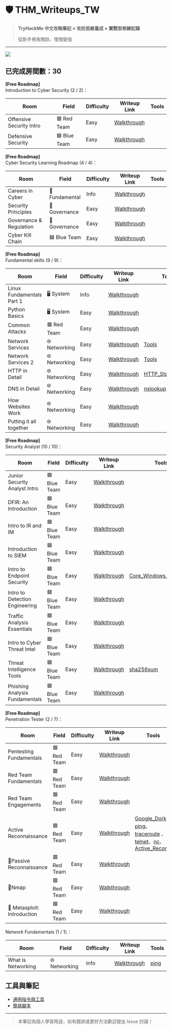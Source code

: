 # 🛡️ THM_Writeups_TW

> **TryHackMe 中文攻略筆記 × 攻防思維養成 × 實戰型修練記錄** 
>
> 從新手視角開啟，慢慢變強

---
[![](https://tryhackme-badges.s3.amazonaws.com/Moieph.png?cb=3we)](https://tryhackme.com/p/Moieph)

## 已完成房間數：30

**[Free Roadmap]** <br>Introduction to Cyber Security (2 / 2)：

| Room                       |                 Field                | Difficulty | Writeup Link                                                 | Tools                                                                                                                                                                                                                                                                                                                                                                                                                                                                     | 
|----------------------------|--------------------------------------|------------|--------------------------------------------------------------|---------------------------------------------------------------------------------------------------------------------------------------------------------------------------------------------------------------------------------------------------------------------------------------------------------------------------------------------------------------------------------------------------------------------------------------------------------------------------|
| Offensive Security Intro   |               	🟥 Red Team       | Easy       | [Walkthrough](./rooms/01_Offensive%20Security%20Intro.md)    |
| Defensive Security         |             🟦 Blue Team         | Easy       | [Walkthrough](./rooms/02_Defensive%20Security%20Intro.md)    |

**[Free Roadmap]** <br>Cyber Security Learning Roadmap (4 / 4)：

| Room                    |                 Field                | Difficulty | Writeup Link                                                 | Tools                                                                                                                                                                                                                                                                                                                                                                                                                                                                     |
|-------------------------|--------------------------------------|------------|--------------------------------------------------------------|---------------------------------------------------------------------------------------------------------------------------------------------------------------------------------------------------------------------------------------------------------------------------------------------------------------------------------------------------------------------------------------------------------------------------------------------------------------------------|
| Careers in Cyber        |           🔧Fundamental    | Info       | [Walkthrough](./rooms/03_Careers%20in%20Cyber.md)            |
| Security Principles     |   🧾 Governance | Easy       | [Walkthrough](./rooms/05_Security%20Principles.md)           |
| Governance & Regulation |   🧾 Governance | Easy       | [Walkthrough](./rooms/06_Governance%20&%20Regulation.md)     |
| Cyber Kill Chain        |        🟦 Blue Team    | Easy       | [Walkthrough](./rooms/07_Cyber%20Kill%20Chain.md)            |

**[Free Roadmap]** <br>Fundamental skills (9 / 9)：

| Room                      |                 Field                | Difficulty | Writeup Link                                                 | Tools                                                                                                                                                                                                                                                                                                                                                                                                                                                                     |
|---------------------------|--------------------------------------|------------|--------------------------------------------------------------|---------------------------------------------------------------------------------------------------------------------------------------------------------------------------------------------------------------------------------------------------------------------------------------------------------------------------------------------------------------------------------------------------------------------------------------------------------------------------|
| Linux Fundamentals Part 1 |    🖥️ System  | Info       | [Walkthrough](./rooms/08_Linux%20Fundamentals%20Part%201.md) |
| Python Basics             |     🖥️ System | Easy       | [Walkthrough](./rooms/09_Python%20Basics.md)                 |
| Common Attacks            |    	🟥 Red Team   | Easy       | [Walkthrough](./rooms/10_Common%20Attack.md)                 |
| Network Services          |    🌐 Networking   | Easy       | [Walkthrough](./rooms/11_Network%20Services.md)              | [Tools](./rooms/11_Network%20Services%20Tools.md)                                                                                                                                                                                                                                                                                                                                                                                                                         | 
| Network Services 2        |    🌐 Networking   | Easy       | [Walkthrough](./rooms/12_Network%20Services%202.md)          | [Tools](./rooms/12_Network%20Services%202%20Tools.md)
| HTTP in Detail            |    🌐 Networking   | Easy       | [Walkthrough](./rooms/13_HTTP%20in%20Detail.md)              | [HTTP_Status_Codes](Tools.md#http_status_codes)                                                                                                                                                                                                                                                                                                                                                                                                                       
| DNS in Detail             |    🌐 Networking   | Easy       | [Walkthrough](./rooms/14_DNS%20in%20Detail.md)               | [nslookup](Tools.md#nslookup) 
| How Websites Work         |    🌐 Networking   | Easy       | [Walkthrough](./rooms/15_How%20Websites%20Work.md)           |  
| Putting it all together   |    🌐 Networking   | Easy       | [Walkthrough](./rooms/16_Putting%20it%20all%20together.md)   | 

**[Free Roadmap]** <br>Security Analyst (10 / 10)：

| Room                             |                 Field                | Difficulty | Writeup Link                                                      | Tools                                                                                                                                                                                                                                                                                                                                                                                                                                                                     |
|----------------------------------|--------------------------------------|------------|-------------------------------------------------------------------|---------------------------------------------------------------------------------------------------------------------------------------------------------------------------------------------------------------------------------------------------------------------------------------------------------------------------------------------------------------------------------------------------------------------------------------------------------------------------|
| Junior Security Analyst Intro    |    🟦 Blue Team   | Easy       | [Walkthrough](./rooms/17_Junior%20Security%20Analyst%20Intro.md)  |
| DFIR: An Introduction            |    🟦 Blue Team   | Easy       | [Walkthrough](./rooms/18_DFIR:%20An%20Introduction.md)            |
| Intro to IR and IM               |    🟦 Blue Team   | Easy       | [Walkthrough](./rooms/19_Intro%20to%20IR%20and%20IM.md)           |
| Introduction to SIEM             |    🟦 Blue Team   | Easy       | [Walkthrough](./rooms/20_Introduction%20to%20SIEM.md)             |
| Intro to Endpoint Security       |    🟦 Blue Team   | Easy       | [Walkthrough](./rooms/21_Intro%20to%20Endpoint%20Security.md)     | [Core_Windows_Processes](Tools.md#core_windows_processes)
| Intro to Detection Engineering   |    🟦 Blue Team   | Easy       | [Walkthrough](./rooms/22_Intro%20to%20Detection%20Engineering.md) |
| Traffic Analysis Essentials      |    🟦 Blue Team   | Easy       | [Walkthrough](./rooms/23_Traffic%20Analysis%20Essentials.md)      |
| Intro to Cyber Threat Intel      |    🟦 Blue Team   | Easy       | [Walkthrough](./rooms/24_Intro%20to%20Cyber%20Threat%20Intel.md)  |
| Threat Intelligence Tools      |    🟦 Blue Team   | Easy       | [Walkthrough](./rooms/25_Threat%20Intelligence%20Tools.md)        | [sha256sum](Tools.md#sha256sum)
| Phishing Analysis Fundamentals |    🟦 Blue Team   | Easy       | [Walkthrough](./rooms/26_Phishing%20Analysis%20Fundamentals.md)   |

**[Free Roadmap]** <br>Penetration Tester (2 / 7)：

| Room                        | Field         | Difficulty | Writeup Link                                                      | Tools                                                                                                                                                                                                                                                                                                                                                                                                                                                                     |
|-----------------------------|---------------|------------|-------------------------------------------------------------------|---------------------------------------------------------------------------------------------------------------------------------------------------------------------------------------------------------------------------------------------------------------------------------------------------------------------------------------------------------------------------------------------------------------------------------------------------------------------------|
| Pentesting Fundamentals   | 🟥 Red Team   | Easy       | [Walkthrough](./rooms/27_Pentesting%20Fundamentals.md)            |
| Red Team Fundamentals     | 🟥 Red Team   | Easy       | [Walkthrough](./rooms/28_Red%20Team%20Fundamentals.md)            |
| Red Team Engagements      | 🟥 Red Team   | Easy       | [Walkthrough](./rooms/29_Red%20Team%20Engagements.md)             |
| Active Reconnaissance     | 🟥 Red Team   | Easy       | [Walkthrough](./rooms/30_Active%20Reconnaissance.md)              | [Google_Dork](Tools.md#google_dork)、[ping](Tools.md#ping)、[traceroute](Tools.md#traceroute) 、[telnet](/Users/moe/Documents/GitHub/THM_Writeups_TW/Tools.md#telnet)、[nc](/Users/moe/Documents/GitHub/THM_Writeups_TW/Tools.md#nc)、[Active_Recon](Scripts.md#active_recon)
| 🔧Passive Reconnaissance    | 🟥 Red Team   | Easy       | [Walkthrough](./rooms/31_Passive%20Reconnaissance.md)             | 
| 🔧Nmap                      | 🟥 Red Team   | Easy       | [Walkthrough](./rooms/32_Nmap.md) |
| 🔧 Metasploit: Introduction | 🟥 Red Team   | Easy       | [Walkthrough](./rooms/33_Metasploit:%20Introduction.md)      

Network Fundamentals (1 / 1）：

| Room                       |                 Field                | Difficulty | Writeup Link                                                 | Tools                                                                                                                                                                                                                                                                                                                                                                                                                                                                     |
|----------------------------|--------------------------------------|------------|--------------------------------------------------------------|---------------------------------------------------------------------------------------------------------------------------------------------------------------------------------------------------------------------------------------------------------------------------------------------------------------------------------------------------------------------------------------------------------------------------------------------------------------------------|
| What is Networking         |      🌐 Networking   | Info       | [Walkthrough](./rooms/04_What%20is%20Networking.md)          | [ping](Tools.md#ping)                                                                                                                                                                                                                                                                                                                                                                                                                                                     |


## 工具與筆記
- [通用指令與工具](Tools.md)
- [簡易腳本](Scripts.md)

---

> 本筆記為個人學習用途，如有錯誤或更好方法歡迎提出 Issue 討論！
